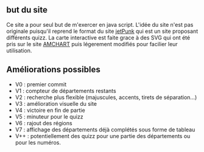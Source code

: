## but du site
Ce site a pour seul but de m'exercer en java script. 
L'idée du site n'est pas originale puisqu'il reprend le format du site [jetPunk](https://www.jetpunk.com/fr) qui est un site proposant différents quizz. 
La carte interactive est faite grace à des SVG qui ont été pris sur le site [AMCHART](https://www.amcharts.com/svg-maps/) puis légerement modifiés pour facilier leur utilisation. 

## Améliorations possibles
- V0 : premier commit
- V1 : compteur de départements restants
- V2 : recherche plus flexible (majuscules, accents, tirets de séparation...)
- V3 : amélioration visuelle du site
- V4 : victoire en fin de partie
- V5 : minuteur pour le quizz
- V6 : rajout des régions
- V7 : affichage des départements déjà complétés sous forme de tableau
- V++ : potentiellement des quizz pour une partie des départements ou pour les numéros.
